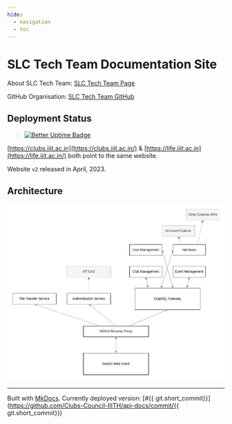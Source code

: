 ```yaml
---
hide:
  - navigation
  - toc
---
```



# SLC Tech Team Documentation Site

About SLC Tech Team: [SLC Tech Team Page](https://clubs.iiit.ac.in/tech-team)

GitHub Organisation: [SLC Tech Team GitHub](https://github.com/Clubs-Council-IIITH)

##  Deployment Status
> [![Better Uptime Badge](https://betteruptime.com/status-badges/v3/monitor/ikqm.svg)](https://clubs_iiith.betteruptime.com/)

[https://clubs.iiit.ac.in](https://clubs.iiit.ac.in/) & [https://life.iiit.ac.in](https://life.iiit.ac.in/) both point to the same website.

Website `v2` released in April, 2023.


## Architecture

![Architecture](https://raw.githubusercontent.com/Clubs-Council-IIITH/.github/main/profile/cc-arch.png)

-----

Built with [MkDocs](https://www.mkdocs.org).
Currently deployed version: [#{{ git.short_commit}}](https://github.com/Clubs-Council-IIITH/api-docs/commit/{{ git.short_commit}})